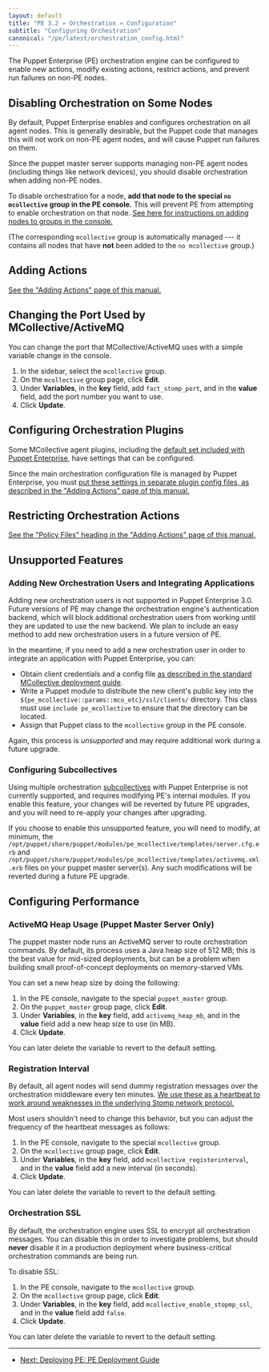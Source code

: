 ```yaml
---
layout: default
title: "PE 3.2 » Orchestration » Configuration"
subtitle: "Configuring Orchestration"
canonical: "/pe/latest/orchestration_config.html"
---
```


The Puppet Enterprise (PE) orchestration engine can be configured to enable new actions, modify existing actions, restrict actions, and prevent run failures on non-PE nodes.

Disabling Orchestration on Some Nodes
-----

By default, Puppet Enterprise enables and configures orchestration on all agent nodes. This is generally desirable, but the Puppet code that manages this will not work on non-PE agent nodes, and will cause Puppet run failures on them.

Since the puppet master server supports managing non-PE agent nodes (including things like network devices), you should disable orchestration when adding non-PE nodes.

To disable orchestration for a node, **add that node to the special `no mcollective` group in the PE console.** This will prevent PE from attempting to enable orchestration on that node. [See here for instructions on adding nodes to groups in the console.][group]

(The corresponding `mcollective` group is automatically managed --- it contains all nodes that have **not** been added to the `no mcollective` group.)

[group]: ./console_classes_groups.html#adding-nodes-to-a-group


Adding Actions
-----

[See the "Adding Actions" page of this manual.](./orchestration_adding_actions.html)

Changing the Port Used by MCollective/ActiveMQ
------

You can change the port that MCollective/ActiveMQ uses with a simple variable change in the console. 

1. In the sidebar, select the `mcollective` group. 
2. On the `mcollective` group page, click __Edit__. 
3. Under __Variables__, in the __key__ field, add `fact_stomp_port`, and in the __value__ field, add the port number you want to use.
4. Click __Update__.

Configuring Orchestration Plugins
-----

Some MCollective agent plugins, including the [default set included with Puppet Enterprise](./orchestration_actions.html), have settings that can be configured.

Since the main orchestration configuration file is managed by Puppet Enterprise, you must [put these settings in separate plugin config files, as described in the "Adding Actions" page of this manual.](./orchestration_adding_actions.html#step-4-configure-the-plugin-optional)

Restricting Orchestration Actions
-----

[See the "Policy Files" heading in the "Adding Actions" page of this manual.][policy]

[policy]: orchestration_adding_actions.html#policy-files

Unsupported Features
-----

### Adding New Orchestration Users and Integrating Applications

Adding new orchestration users is not supported in Puppet Enterprise 3.0. Future versions of PE may change the orchestration engine's authentication backend, which will block additional orchestration users from working until they are updated to use the new backend. We plan to include an easy method to add new orchestration users in a future version of PE.

In the meantime, if you need to add a new orchestration user in order to integrate an application with Puppet Enterprise, you can:

* Obtain client credentials and a config file [as described in the standard MCollective deployment guide][config_client].
* Write a Puppet module to distribute the new client's public key into the `${pe_mcollective::params::mco_etc}/ssl/clients/` directory. This class must use `include pe_mcollective` to ensure that the directory can be located.
* Assign that Puppet class to the `mcollective` group in the PE console.

Again, this process is _unsupported_ and may require additional work during a future upgrade.

[config_client]: /mcollective/deploy/standard.html#step-5-configure-clients

### Configuring Subcollectives

[subcollectives]: /mcollective/reference/basic/subcollectives.html

Using multiple orchestration [subcollectives][] with Puppet Enterprise is not currently supported, and requires modifying PE's internal modules. If you enable this feature, your changes will be reverted by future PE upgrades, and you will need to re-apply your changes after upgrading.

If you choose to enable this unsupported feature, you will need to modify, at minimum, the `/opt/puppet/share/puppet/modules/pe_mcollective/templates/server.cfg.erb` and `/opt/puppet/share/puppet/modules/pe_mcollective/templates/activemq.xml.erb` files on your puppet master server(s). Any such modifications will be reverted during a future PE upgrade.


Configuring Performance
-----

### ActiveMQ Heap Usage (Puppet Master Server Only)

The puppet master node runs an ActiveMQ server to route orchestration commands. By default, its process uses a Java heap size of 512 MB; this is the best value for mid-sized deployments, but can be a problem when building small proof-of-concept deployments on memory-starved VMs.

You can set a new heap size by doing the following:

1. In the PE console, navigate to the special `puppet_master` group.
2. On the `puppet_master` group page, click __Edit__.
3. Under __Variables__, in the __key__ field, add `activemq_heap_mb`, and in the __value__ field add a new heap size to use (in MB).
4. Click __Update__.

You can later delete the variable to revert to the default setting.

### Registration Interval

[register]: /mcollective/configure/server.html#node-registration

By default, all agent nodes will send dummy registration messages over the orchestration middleware every ten minutes. [We use these as a heartbeat to work around weaknesses in the underlying Stomp network protocol.][register]

Most users shouldn't need to change this behavior, but you can adjust the frequency of the heartbeat messages as follows:

1. In the PE console, navigate to the special `mcollective` group.
2. On the `mcollective` group page, click __Edit__.
3. Under __Variables__, in the __key__ field, add `mcollective_registerinterval`, and in the __value__ field add a new interval (in seconds).
4. Click __Update__.

You can later delete the variable to revert to the default setting.

### Orchestration SSL

By default, the orchestration engine uses SSL to encrypt all orchestration messages. You can disable this in order to investigate problems, but should **never** disable it in a production deployment where business-critical orchestration commands are being run.

To disable SSL:

1. In the PE console, navigate to the `mcollective` group.
2. On the `mcollective` group page, click __Edit__.
3. Under __Variables__, in the __key__ field, add `mcollective_enable_stopmp_ssl`, and in the __value__ field add `false`.
4. Click __Update__.

You can later delete the variable to revert to the default setting.


<!--
Scaling: Multiple Orchestration Message Brokers
-----

$::activemq_brokers

should be comma-sep'd list (NO SPACES), can be set as a console variable.
Must set it individually on EACH activemq server, with that server's own name excluded. the module doesn't use special smarts to reject the local one.

Still need to know what classes to apply, etc., as well as how to comply with the reference architecture.

-->

* * *

- [Next: Deploying PE: PE Deployment Guide](./guides/deployment_guide/dg_first_steps.html)
